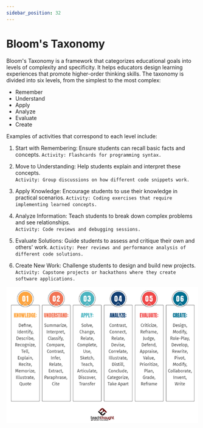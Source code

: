 ```yaml
---
sidebar_position: 32
---
```


# Bloom's Taxonomy

Bloom's Taxonomy is a framework that categorizes educational goals into levels of complexity and specificity. It helps educators design learning experiences that promote higher-order thinking skills. The taxonomy is divided into six levels, from the simplest to the most complex:

- Remember
- Understand
- Apply
- Analyze
- Evaluate
- Create

Examples of activities that correspond to each level include:

1. Start with Remembering: Ensure students can recall basic facts and concepts.
`Activity: Flashcards for programming syntax.`
  
2. Move to Understanding: Help students explain and interpret these concepts.  
`Activity: Group discussions on how different code snippets work.`

3. Apply Knowledge: Encourage students to use their knowledge in practical scenarios.
`Activity: Coding exercises that require implementing learned concepts.`

4. Analyze Information: Teach students to break down complex problems and see relationships.  
`Activity: Code reviews and debugging sessions.`

5. Evaluate Solutions: Guide students to assess and critique their own and others' work.
`Activity: Peer reviews and performance analysis of different code solutions.`

6. Create New Work: Challenge students to design and build new projects.
`Activity: Capstone projects or hackathons where they create software applications.`

![Bloom](img/bloom.png "BLOOM TAXONOMY")
